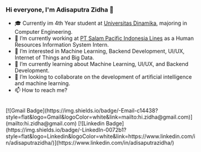 ### Hi everyone, I'm Adisaputra Zidha 👋

- 🎓 Currently im 4th Year student at [Universitas Dinamika](https://dinamika.ac.id), majoring in Computer Engineering.
- 🔭 I’m currently working at [PT Salam Pacific Indonesia Lines](https://www.spil.co.id/) as a Human Resources Information System Intern.
- 👀 I’m interested in Machine Learning, Backend Development, UI/UX, Internet of Things and Big Data.
- 🌱 I’m currently learning about Machine Learning, UI/UX, and Backend Development.
- 👯 I’m looking to collaborate on the development of artificial intelligence and machine learning.
- 📫 How to reach me?
<br/>
  [![Gmail Badge](https://img.shields.io/badge/-Email-c14438?style=flat&logo=Gmail&logoColor=white&link=mailto:hi.zidha@gmail.com)](mailto:hi.zidha@gmail.com)
  [![Linkedin Badge](https://img.shields.io/badge/-LinkedIn-0072b1?style=flat&logo=Linkedin&logoColor=white&link=https://www.linkedin.com/in/adisaputrazidha/)](https://www.linkedin.com/in/adisaputrazidha/)
